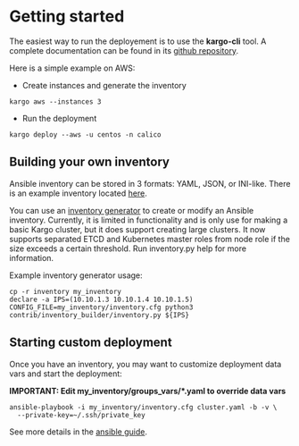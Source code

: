Getting started
===============

The easiest way to run the deployement is to use the **kargo-cli** tool.
A complete documentation can be found in its [github repository](https://github.com/kubespray/kargo-cli).

Here is a simple example on AWS:

* Create instances and generate the inventory

```
kargo aws --instances 3
```

* Run the deployment

```
kargo deploy --aws -u centos -n calico
```

Building your own inventory
---------------------------

Ansible inventory can be stored in 3 formats: YAML, JSON, or INI-like. There is
an example inventory located
[here](https://github.com/kubernetes-incubator/kargo/blob/master/inventory/inventory.example).

You can use an
[inventory generator](https://github.com/kubernetes-incubator/kargo/blob/master/contrib/inventory_builder/inventory.py)
to create or modify an Ansible inventory. Currently, it is limited in
functionality and is only use for making a basic Kargo cluster, but it does
support creating large clusters. It now supports
separated ETCD and Kubernetes master roles from node role if the size exceeds a
certain threshold. Run inventory.py help for more information.

Example inventory generator usage:

```
cp -r inventory my_inventory
declare -a IPS=(10.10.1.3 10.10.1.4 10.10.1.5)
CONFIG_FILE=my_inventory/inventory.cfg python3 contrib/inventory_builder/inventory.py ${IPS}
```

Starting custom deployment
--------------------------

Once you have an inventory, you may want to customize deployment data vars
and start the deployment:

**IMPORTANT: Edit my_inventory/groups_vars/*.yaml to override data vars**

```
ansible-playbook -i my_inventory/inventory.cfg cluster.yaml -b -v \
  --private-key=~/.ssh/private_key
```

See more details in the [ansible guide](ansible.md).
